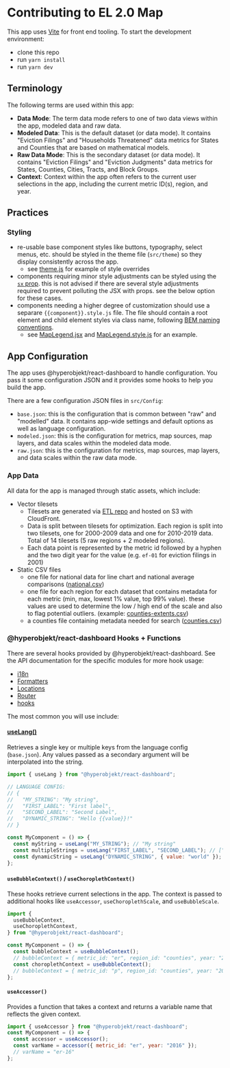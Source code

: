 # Contributing to EL 2.0 Map

This app uses [Vite](https://vitejs.dev/) for front end tooling. To start the development environment:

- clone this repo
- run `yarn install`
- run `yarn dev`

## Terminology

The following terms are used within this app:

- **Data Mode**: The term data mode refers to one of two data views within the app, modeled data and raw data.
- **Modeled Data**: This is the default dataset (or data mode). It contains "Eviction Filings" and "Households Threatened" data metrics for States and Counties that are based on mathematical models.
- **Raw Data Mode**: This is the secondary dataset (or data mode). It contains "Eviction Filings" and "Eviction Judgments" data metrics for States, Counties, Cities, Tracts, and Block Groups.
- **Context**: Context within the app often refers to the current user selections in the app, including the current metric ID(s), region, and year.

## Practices

### Styling

- re-usable base component styles like buttons, typography, select menus, etc. should be styled in the theme file (`src/theme`) so they display consistently across the app.
  - see [theme.js](https://github.com/Hyperobjekt/el-map/blob/development/src/theme.js) for example of style overrides
- components requiring minor style adjustments can be styled using the [`sx` prop](https://mui.com/system/the-sx-prop/). this is not advised if there are several style adjustments required to prevent polluting the JSX with props. see the below option for these cases.
- components needing a higher degree of customization should use a separare `{{component}}.style.js` file. The file should contain a root element and child element styles via class name, following [BEM naming conventions](http://getbem.com/naming/).
  - see [MapLegend.jsx](https://github.com/Hyperobjekt/el-map/blob/development/src/Map/components/MapLegend.jsx) and [MapLegend.style.js](https://github.com/Hyperobjekt/el-map/blob/development/src/Map/components/MapLegend.style.js) for an example.

## App Configuration

The app uses @hyperobjekt/react-dashboard to handle configuration. You pass it some configuration JSON and it provides some hooks to help you build the app.

There are a few configuration JSON files in `src/Config`:

- `base.json`: this is the configuration that is common between "raw" and "modelled" data. It contains app-wide settings and default options as well as language configuration.
- `modeled.json`: this is the configuration for metrics, map sources, map layers, and data scales within the modeled data mode.
- `raw.json`: this is the configuration for metrics, map sources, map layers, and data scales within the raw data mode.

### App Data

All data for the app is managed through static assets, which include:

- Vector tilesets
  - Tilesets are generated via [ETL repo](https://github.com/EvictionLab/map-v2-etl) and hosted on S3 with CloudFront.
  - Data is split between tilesets for optimization. Each region is split into two tilesets, one for 2000-2009 data and one for 2010-2019 data. Total of 14 tilesets (5 raw regions + 2 modeled regions).
  - Each data point is represented by the metric id followed by a hyphen and the two digit year for the value (e.g. `ef-01` for eviction filings in 2001)
- Static CSV files
  - one file for national data for line chart and national average comparisons ([national.csv](https://s3.amazonaws.com/eviction-lab-tool-data/data/us/national.csv))
  - one file for each region for each dataset that contains metadata for each metric (min, max, lowest 1% value, top 99% value). these values are used to determine the low / high end of the scale and also to flag potential outliers. (example: [counties-extents.csv](https://evictionlab.org/data/v2/modeled/extents/counties-extents.csv))
  - a counties file containing metadata needed for search ([counties.csv](https://s3.amazonaws.com/eviction-lab-tool-data/data/search/counties.csv))

### @hyperobjekt/react-dashboard Hooks + Functions

There are several hooks provided by @hyperobjekt/react-dashboard. See the API documentation for the specific modules for more hook usage:

- [i18n](https://github.com/Hyperobjekt/react-dashboard/blob/development/src/i18n/API.md)
- [Formatters](https://github.com/Hyperobjekt/react-dashboard/blob/development/src/Formatters/API.md)
- [Locations](https://github.com/Hyperobjekt/react-dashboard/blob/development/src/Locations/API.md)
- [Router](https://github.com/Hyperobjekt/react-dashboard/blob/development/src/Router/API.md)
- [hooks](https://github.com/Hyperobjekt/react-dashboard/tree/development/src/hooks)

The most common you will use include:

#### [useLang()](https://github.com/Hyperobjekt/react-dashboard/blob/development/src/i18n/API.md#uselangkeys-context--string--arraystring)

Retrieves a single key or multiple keys from the language config (`base.json`). Any values passed as a secondary argument will be interpolated into the string.

```jsx
import { useLang } from "@hyperobjekt/react-dashboard";

// LANGUAGE CONFIG:
// {
//   "MY_STRING": "My string",
//   "FIRST_LABEL": "First label",
//   "SECOND_LABEL": "Second Label",
//   "DYNAMIC_STRING": "Hello {{value}}!"
// }

const MyComponent = () => {
  const myString = useLang("MY_STRING"); // "My string"
  const multipleStrings = useLang("FIRST_LABEL", "SECOND_LABEL"); // ["First label", "Second Label"]
  const dynamicString = useLang("DYNAMIC_STRING", { value: "world" }); // hello world!
};
```

#### `useBubbleContext()` / `useChoroplethContext()`

These hooks retrieve current selections in the app. The context is passed to additional hooks like `useAccessor`, `useChoroplethScale`, and `useBubbleScale`.

```jsx
import {
  useBubbleContext,
  useChoroplethContext,
} from "@hyperobjekt/react-dashboard";

const MyComponent = () => {
  const bubbleContext = useBubbleContext();
  // bubbleContext = { metric_id: "er", region_id: "counties", year: "2016" }
  const choroplethContext = useBubbleContext();
  // bubbleContext = { metric_id: "p", region_id: "counties", year: "2016" }
};
```

#### `useAccessor()`

Provides a function that takes a context and returns a variable name that reflects the given context.

```jsx
import { useAccessor } from "@hyperobjekt/react-dashboard";
const MyComponent = () => {
  const accessor = useAccessor();
  const varName = accessor({ metric_id: "er", year: "2016" });
  // varName = "er-16"
};
```
